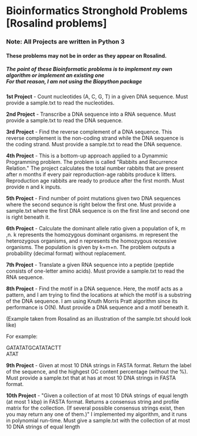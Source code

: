 # Bioinformatics Stronghold Problems [Rosalind problems] 
### Note: All Projects are written in Python 3
#### These problems may not be in order as they appear on Rosalind. 
##### The point of these Bioinformatic problems is to implement my own algorithm or implement an existing one <br /> For that reason, I am not using the Biopython package

**1st Project** - Count nucleotides (A, C, G, T) in a given DNA sequence. Must provide a sample.txt to read the nucleotides. 

**2nd Project** - Transcribe a DNA sequence into a RNA sequence. Must provide a sample.txt to read the DNA sequence. 

**3rd Project** - Find the reverse complement of a DNA sequence. This reverse complement is the non-coding strand while the DNA sequence is the coding strand. Must provide a sample.txt to read the DNA sequence.

**4th Project** - This is a bottom-up approach applied to a Dynammic Programming problem. The problem is called "Rabbits and Recurrence Relation." The project calculates the total number rabbits that are present after n months if every pair reproduction-age rabbits produce k litters. Reproduction age rabbits are ready to produce after the first month. Must provide n and k inputs.   

**5th Project** - Find number of point mutations given two DNA sequences where the second sequnce is right below the first one. Must provide a sample.txt where the first DNA sequence is on the first line and second one is right beneath it. 

**6th Project** - Calculate the dominant allele ratio given a population of k, m ,n. k represents the homozygous dominant organisms. m represent the heterozygous organisms, and n represents the homozygous recessive organisms. The population is given by k+m+n. The problem outputs a probability (decimal format) without replacement. 

**7th Project** - Translate a given RNA sequence into a peptide (peptide consists of one-letter amino acids). Must provide a sample.txt to read the RNA sequence. 

**8th Project** - Find the motif in a DNA sequence. Here, the motif acts as a pattern, and I am trying to find the locations at which the motif is a substring of the DNA sequence. I am using Knuth Morris Pratt algorithm since its performance is O(N). Must provide a DNA sequence and a motif beneath it. 

(Example taken from Rosalind as an illustration of the sample.txt should look like)

For example:

GATATATGCATATACTT <br />
ATAT

**9th Project** - Given at most 10 DNA strings in FASTA format. Return the label of the sequence, and the highgest GC content percentage (without the %). Must provide a sample.txt that at has at most 10 DNA strings in FASTA format.

**10th Project** - "Given a collection of at most 10 DNA strings of equal length (at most 1 kbp) in FASTA format. Returns a consensus string and profile matrix for the collection. (If several possible consensus strings exist, then you may return any one of them.)" I implemented my algorithm, and it runs in polynomial run-time. Must give a sample.txt with the collection of at most 10 DNA strings of equal length
